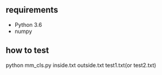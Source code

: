 ## requirements
- Python 3.6
- numpy

## how to test
python mm_cls.py inside.txt outside.txt test1.txt(or test2.txt)